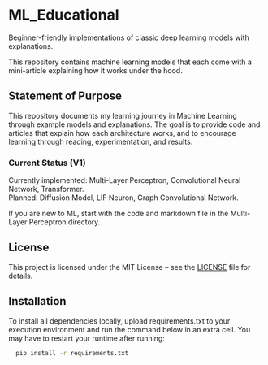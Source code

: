 # ML_Educational  

Beginner-friendly implementations of classic deep learning models with explanations.  

This repository contains machine learning models that each come with a mini-article explaining how it works under the hood.  

## Statement of Purpose  

This repository documents my learning journey in Machine Learning through example models and explanations. The goal is to provide code and articles that explain how each architecture works, and to encourage learning through reading, experimentation, and results.  

### Current Status (V1)  

Currently implemented: Multi-Layer Perceptron, Convolutional Neural Network, Transformer.  
Planned: Diffusion Model, LIF Neuron, Graph Convolutional Network.  

If you are new to ML, start with the code and markdown file in the Multi-Layer Perceptron directory.  

## License  

This project is licensed under the MIT License – see the [LICENSE](LICENSE) file for details.  

## Installation  

To install all dependencies locally, upload requirements.txt to your execution environment and run the command below in an extra cell. You may have to restart your runtime after running:

```bash
  pip install -r requirements.txt
